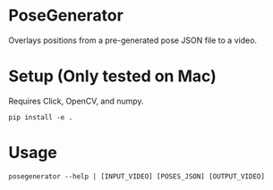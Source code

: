 # PoseGenerator
Overlays positions from a pre-generated pose JSON file to a video.

# Setup (Only tested on Mac)

Requires Click, OpenCV, and numpy.

```
pip install -e .
```
# Usage
```
posegenerator --help | [INPUT_VIDEO] [POSES_JSON] [OUTPUT_VIDEO] 
```
